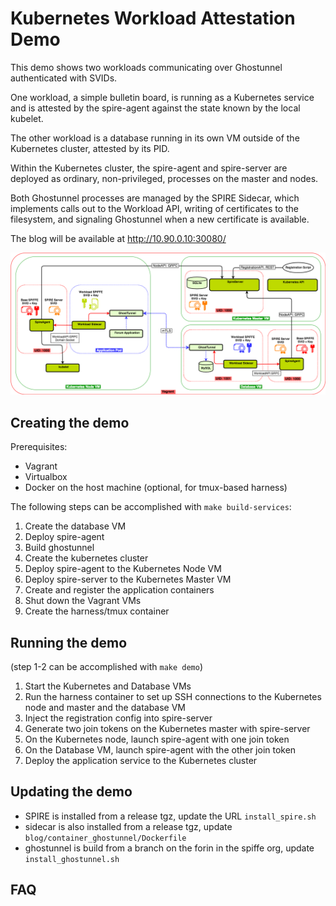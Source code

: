 # Kubernetes Workload Attestation Demo

This demo shows two workloads communicating over Ghostunnel authenticated with SVIDs.

One workload, a simple bulletin board, is running as a Kubernetes service and is attested by the
spire-agent against the state known by the local kubelet.

The other workload is a database running in its own VM outside of the Kubernetes cluster, attested by its PID.

Within the Kubernetes cluster, the spire-agent and spire-server are deployed as ordinary, non-privileged, processes on the master and nodes.

Both Ghostunnel processes are managed by the SPIRE Sidecar, which implements calls out to the Workload API, writing of certificates to the filesystem, and signaling Ghostunnel when a new certificate is available.

The blog will be available at http://10.90.0.10:30080/

![Beatrice Diagram](doc/beatrice_diagram.png)

## Creating the demo

Prerequisites:

* Vagrant
* Virtualbox
* Docker on the host machine (optional, for tmux-based harness)

The following steps can be accomplished with `make build-services`:

1. Create the database VM
  1. Deploy spire-agent
  1. Build ghostunnel
1. Create the kubernetes cluster
  1. Deploy spire-agent to the Kubernetes Node VM
  1. Deploy spire-server to the Kubernetes Master VM
  1. Create and register the application containers
1. Shut down the Vagrant VMs
1. Create the harness/tmux container

## Running the demo

(step 1-2 can be accomplished with `make demo`)

1. Start the Kubernetes and Database VMs
1. Run the harness container to set up SSH connections to the Kubernetes node and
   master and the database VM
1. Inject the registration config into spire-server
1. Generate two join tokens on the Kubernetes master with spire-server
1. On the Kubernetes node, launch spire-agent with one join token
1. On the Database VM, launch spire-agent with the other join token
1. Deploy the application service to the Kubernetes cluster

## Updating the demo

* SPIRE is installed from a release tgz, update the URL `install_spire.sh`
* sidecar is also installed from a release tgz, update `blog/container_ghostunnel/Dockerfile`
* ghostunnel is build from a branch on the forin in the spiffe org, update `install_ghostunnel.sh` 

## FAQ
